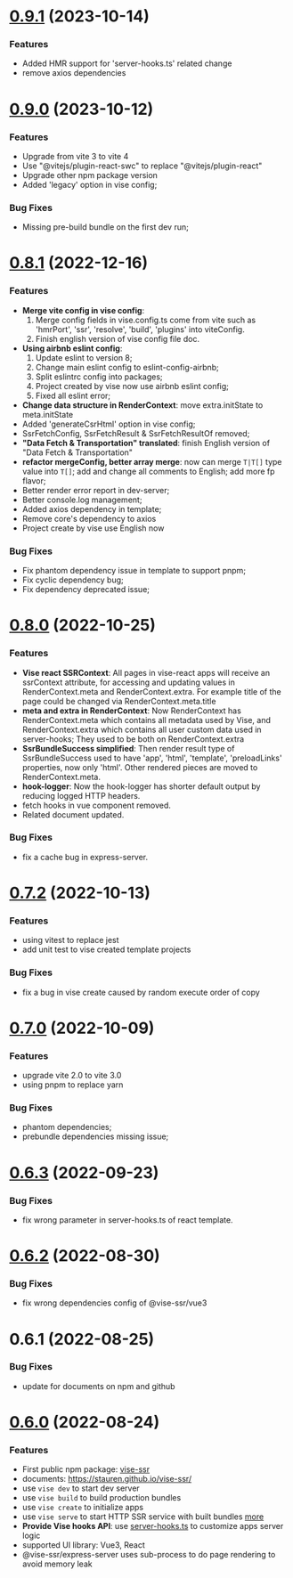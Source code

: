 # [0.9.1](https://github.com/stauren/vise-ssr/tree/v0.9.1) (2023-10-14)
### Features
- Added HMR support for 'server-hooks.ts' related change
- remove axios dependencies
# [0.9.0](https://github.com/stauren/vise-ssr/tree/v0.9.0) (2023-10-12)
### Features
- Upgrade from vite 3 to vite 4
- Use "@vitejs/plugin-react-swc" to replace "@vitejs/plugin-react"
- Upgrade other npm package version
- Added 'legacy' option in vise config;
### Bug Fixes
- Missing pre-build bundle on the first dev run;
# [0.8.1](https://github.com/stauren/vise-ssr/tree/v0.8.1) (2022-12-16)
### Features
- **Merge vite config in vise config**:
  1. Merge config fields in vise.config.ts come from vite such as 'hmrPort', 'ssr', 'resolve', 'build', 'plugins' into viteConfig.
  2. Finish english version of vise config file doc.
- **Using airbnb eslint config**:
  1. Update eslint to version 8;
  2. Change main eslint config to eslint-config-airbnb;
  3. Split eslintrc config into packages;
  4. Project created by vise now use airbnb eslint config;
  5. Fixed all eslint error;
- **Change data structure in RenderContext**: move extra.initState to meta.initState
- Added 'generateCsrHtml' option in vise config;
- SsrFetchConfig, SsrFetchResult & SsrFetchResultOf removed;
- **"Data Fetch & Transportation" translated**: finish English version of "Data Fetch & Transportation"
- **refactor mergeConfig, better array merge**: now can merge `T|T[]` type value into `T[]`; add and change all comments to English; add more fp flavor;
- Better render error report in dev-server;
- Better console.log management;
- Added axios dependency in template;
- Remove core's dependency to axios
- Project create by vise use English now
### Bug Fixes
- Fix phantom dependency issue in template to support pnpm;
- Fix cyclic dependency bug;
- Fix dependency deprecated issue;
# [0.8.0](https://github.com/stauren/vise-ssr/tree/v0.8.0) (2022-10-25)
### Features
- **Vise react SSRContext**: All pages in vise-react apps will receive an ssrContext attribute, for accessing and updating values in RenderContext.meta and RenderContext.extra. For example title of the page could be changed via RenderContext.meta.title
- **meta and extra in RenderContext**: Now RenderContext has RenderContext.meta which contains all metadata used by Vise, and RenderContext.extra which contains all user custom data used in server-hooks; They used to be both on RenderContext.extra
- **SsrBundleSuccess simplified**: Then render result type of SsrBundleSuccess used to have 'app', 'html', 'template', 'preloadLinks' properties, now only 'html'. Other rendered pieces are moved to RenderContext.meta.
- **hook-logger**: Now the hook-logger has shorter default output by reducing logged HTTP headers.
- fetch hooks in vue component removed.
- Related document updated.
### Bug Fixes
- fix a cache bug in express-server.
# [0.7.2](https://github.com/stauren/vise-ssr/tree/v0.7.2) (2022-10-13)
### Features
- using vitest to replace jest
- add unit test to vise created template projects
### Bug Fixes
- fix a bug in vise create caused by random execute order of copy
# [0.7.0](https://github.com/stauren/vise-ssr/tree/v0.7.0) (2022-10-09)
### Features
- upgrade vite 2.0 to vite 3.0
- using pnpm to replace yarn
### Bug Fixes
- phantom dependencies;
- prebundle dependencies missing issue;
# [0.6.3](https://github.com/stauren/vise-ssr/tree/v0.6.3) (2022-09-23)
### Bug Fixes
  - fix wrong parameter in server-hooks.ts of react template.
# [0.6.2](https://github.com/stauren/vise-ssr/tree/v0.6.2) (2022-08-30)
### Bug Fixes
  - fix wrong dependencies config of @vise-ssr/vue3
# 0.6.1 (2022-08-25)
### Bug Fixes
- update for documents on npm and github
# [0.6.0](https://github.com/stauren/vise-ssr/tree/v0.6.0) (2022-08-24)
### Features
- First public npm package: [vise-ssr](https://www.npmjs.com/package/vise-ssr)
- documents: https://stauren.github.io/vise-ssr/
- use `vise dev` to start dev server
- use `vise build` to build production bundles
- use `vise create` to initialize apps
- use `vise serve` to start HTTP SSR service with built bundles [more](https://stauren.github.io/vise-ssr/commandline-tool.html) 
- **Provide Vise hooks API**: use [server-hooks.ts](https://stauren.github.io/vise-ssr/tapable-hooks.html) to customize apps server logic
- supported UI library: Vue3, React
- @vise-ssr/express-server uses sub-process to do page rendering to avoid memory leak

